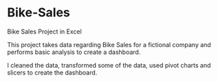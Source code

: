 # Bike-Sales
Bike Sales Project in Excel

This project takes data regarding Bike Sales for a fictional company and performs basic analysis to create a dashboard. 

I cleaned the data, transformed some of the data, used pivot charts and slicers to create the dashboard. 
